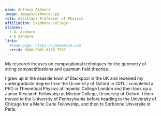 ```yaml
---
name: Anthony Ashmore
image: images/ashmore.jpg
role: Assistant Professor of Physics
affiliation: Skidmore College
aliases:
  - A. Ashmore
  - A Ashmore
links:
  #home-page: https://janesmith.com
  orcid: 0000-0001-6178-7538
---
```


My research focuses on computational techniques for the geometry of string compactifications and quantum field theories. 

I grew up in the seaside town of Blackpool in the UK and received my undergraduate degree from the University of Oxford in 2011. I completed a PhD in Theoretical Physics at Imperial College London and then took up a Junior Research Fellowship at Merton College, University of Oxford. I then moved to the University of Pennsylvania before heading to the University of Chicago for a Marie Curie Fellowship, and then to Sorbonne Universite in Paris.

